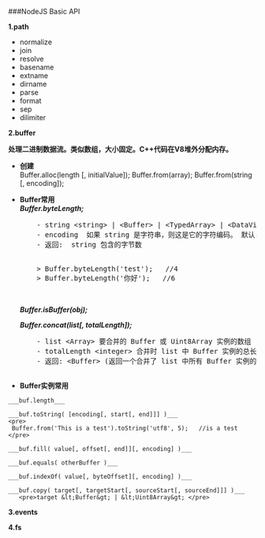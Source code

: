 ###NodeJS Basic API

__1.path__
  
   - normalize
   - join
   - resolve
   - basename
   - extname
   - dirname 
   - parse
   - format
   - sep 
   - dilimiter
   
__2.buffer__

   __处理二进制数据流。类似数组，大小固定。C++代码在V8堆外分配内存。__
   
   - __创建__ <br/>
     Buffer.alloc(length [, initialValue]);
     Buffer.from(array);
     Buffer.from(string [, encoding]);
  
   - __Buffer常用__     <br/>
     ___Buffer.byteLength;___
       <pre>
         - string &lt;string&gt; | &lt;Buffer&gt; | &lt;TypedArray&gt; | &lt;DataView&gt; | &lt;ArrayBuffer&gt; | &lt;SharedArrayBuffer&gt; 要计算长度的值
         - encoding <string> 如果 string 是字符串，则这是它的字符编码。 默认: 'utf8'
         - 返回: <integer> string 包含的字节数
       

         > Buffer.byteLength('test');   //4
	     > Buffer.byteLength('你好');   //6
		
       </pre>
     
     ___Buffer.isBuffer(obj);___

     ___Buffer.concat(list[, totalLength]);___
       <pre>
         - list &lt;Array&gt; 要合并的 Buffer 或 Uint8Array 实例的数组
         - totalLength &lt;integer&gt; 合并时 list 中 Buffer 实例的总长度
         - 返回: &lt;Buffer&gt; (返回一个合并了 list 中所有 Buffer 实例的新建的 Buffer) 
       </pre>
         
   - __Buffer实例常用__     <br/>

	___buf.length___ 

    ___buf.toString( [encoding[, start[, end]]] )___
    <pre>
     Buffer.from('This is a test').toString('utf8', 5);   //is a test
    </pre>

    ___buf.fill( value[, offset[, end]][, encoding] )___

    ___buf.equals( otherBuffer )___

    ___buf.indexOf( value[, byteOffset][, encoding] )___

    ___buf.copy( target[, targetStart[, sourceStart[, sourceEnd]]] )___
       <pre>target &lt;Buffer&gt; | &lt;Uint8Array&gt; </pre>

__3.events__
   
   

__4.fs__